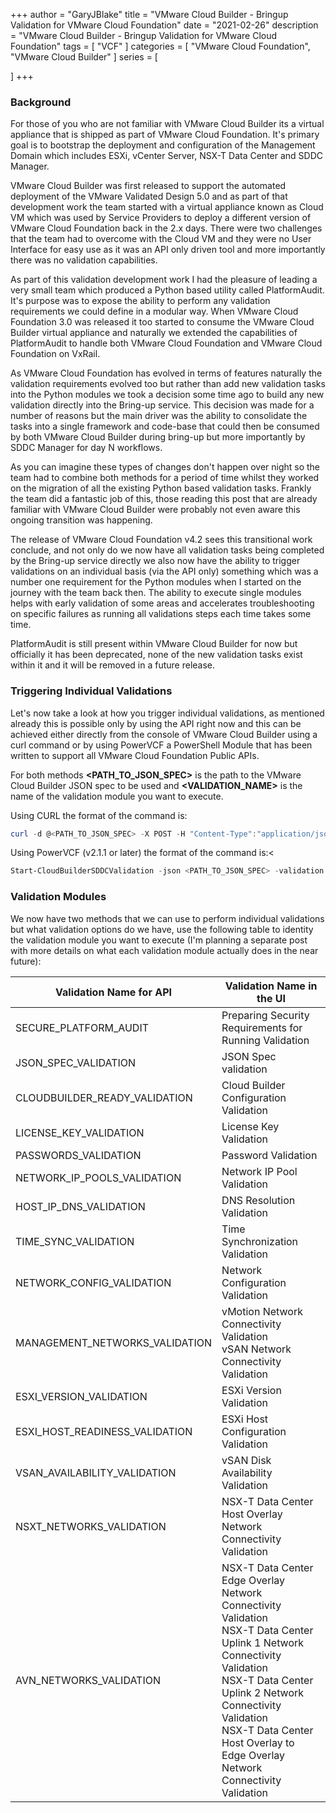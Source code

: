 +++
author = "GaryJBlake"
title = "VMware Cloud Builder - Bringup Validation for VMware Cloud Foundation"
date = "2021-02-26"
description = "VMware Cloud Builder - Bringup Validation for VMware Cloud Foundation"
tags = [
    "VCF"
]
categories = [
    "VMware Cloud Foundation",
    "VMware Cloud Builder"
]
series = [

]
+++

### Background

For those of you who are not familiar with VMware Cloud Builder its a virtual appliance that is shipped as part of VMware Cloud Foundation. It's primary goal is to bootstrap the deployment and configuration of the Management Domain which includes ESXi, vCenter Server, NSX-T Data Center and SDDC Manager.

VMware Cloud Builder was first released to support the automated deployment of the VMware Validated Design 5.0 and as part of that development work the team started with a virtual appliance known as Cloud VM which was used by Service Providers to deploy a different version of VMware Cloud Foundation back in the 2.x days. There were two challenges that the team had to overcome with the Cloud VM and they were no User Interface for easy use as it was an API only driven tool and more importantly there was no validation capabilities.

As part of this validation development work I had the pleasure of leading a very small team which produced a Python based utility called PlatformAudit. It's purpose was to expose the ability to perform any validation requirements we could define in a modular way. When VMware Cloud Foundation 3.0 was released it too started to consume the VMware Cloud Builder virtual appliance and naturally we extended the capabilities of PlatformAudit to handle both VMware Cloud Foundation and VMware Cloud Foundation on VxRail.

As VMware Cloud Foundation has evolved in terms of features naturally the validation requirements evolved too but rather than add new validation tasks into the Python modules we took a decision some time ago to build any new validation directly into the Bring-up service. This decision was made for a number of reasons but the main driver was the ability to consolidate the tasks into a single framework and code-base that could then be consumed by both VMware Cloud Builder during bring-up but more importantly by SDDC Manager for day N workflows.

As you can imagine these types of changes don't happen over night so the team had to combine both methods for a period of time whilst they worked on the migration of all the existing Python based validation tasks. Frankly the team did a fantastic job of this, those reading this post that are already familiar with VMware Cloud Builder were probably not even aware this ongoing transition was happening.

The release of VMware Cloud Foundation v4.2 sees this transitional work conclude, and not only do we now have all validation tasks being completed by the Bring-up service directly we also now have the ability to trigger validations on an individual basis (via the API only) something which was a number one requirement for the Python modules when I started on the journey with the team back then. The ability to execute single modules helps with early validation of some areas and accelerates troubleshooting on specific failures as running all validations steps each time takes some time.

PlatformAudit is still present within VMware Cloud Builder for now but officially it has been deprecated, none of the new validation tasks exist within it and it will be removed in a future release.

### Triggering Individual Validations

Let's now take a look at how you trigger individual validations, as mentioned already this is possible only by using the API right now and this can be achieved either directly from the console of VMware Cloud Builder using a curl command or by using PowerVCF a PowerShell Module that has been written to support all VMware Cloud Foundation Public APIs.

For both methods **<PATH_TO_JSON_SPEC>** is the path to the VMware Cloud Builder JSON spec to be used and **<VALIDATION_NAME>** is the name of the validation module you want to execute.

Using CURL the format of the command is:
``` powershell
curl -d @<PATH_TO_JSON_SPEC> -X POST -H "Content-Type":"application/json" http://localhost:9080/bringup-app/v1/sddcs/validations?<VALIDATION_NAME>
```

Using PowerVCF (v2.1.1 or later) the format of the command is:<
``` powershell
Start-CloudBuilderSDDCValidation -json <PATH_TO_JSON_SPEC> -validation <VALIDATION_NAME>
```

### Validation Modules

We now have two methods that we can use to perform individual validations but what validation options do we have, use the following table to identity the validation module you want to execute (I'm planning a separate post with more details on what each validation module actually does in the near future):

| Validation Name for API                      | Validation Name in the UI                                      |
|--------------------------------------------- | -------------------------------------------------------------- |
| SECURE_PLATFORM_AUDIT                        | Preparing Security Requirements for Running Validation         |
| JSON_SPEC_VALIDATION                         | JSON Spec validation                                           |
| CLOUDBUILDER_READY_VALIDATION                | Cloud Builder Configuration Validation                         |
| LICENSE_KEY_VALIDATION                       | License Key Validation                                         | 
| PASSWORDS_VALIDATION                         | Password Validation                                            |
| NETWORK_IP_POOLS_VALIDATION                  | Network IP Pool Validation                                     |
| HOST_IP_DNS_VALIDATION                       | DNS Resolution Validation                                      |
| TIME_SYNC_VALIDATION                         | Time Synchronization Validation                                |
| NETWORK_CONFIG_VALIDATION                    | Network Configuration Validation                               |
| MANAGEMENT_NETWORKS_VALIDATION               | vMotion Network Connectivity Validation<br>vSAN Network Connectivity Validation |
| ESXI_VERSION_VALIDATION                      | ESXi Version Validation                                        |
| ESXI_HOST_READINESS_VALIDATION               | ESXi Host Configuration Validation                             |
| VSAN_AVAILABILITY_VALIDATION                 | vSAN Disk Availability Validation                              |
| NSXT_NETWORKS_VALIDATION                     | NSX-T Data Center Host Overlay Network Connectivity Validation |
| AVN_NETWORKS_VALIDATION                      | NSX-T Data Center Edge Overlay Network Connectivity Validation<br>NSX-T Data Center Uplink 1 Network Connectivity Validation<br>NSX-T Data Center Uplink 2 Network Connectivity Validation<br>NSX-T Data Center Host Overlay to Edge Overlay Network Connectivity Validation |
